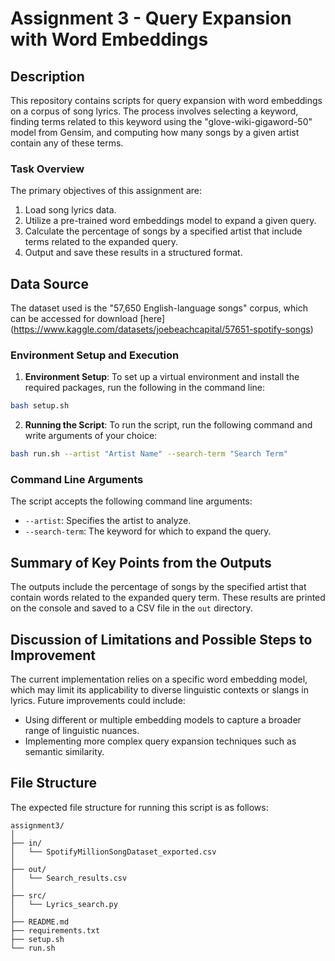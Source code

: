 # Assignment 3 - Query Expansion with Word Embeddings

## Description

This repository contains scripts for query expansion with word embeddings on a corpus of song lyrics. The process involves selecting a keyword, finding terms related to this keyword using the "glove-wiki-gigaword-50" model from Gensim, and computing how many songs by a given artist contain any of these terms.

### Task Overview

The primary objectives of this assignment are:
1. Load song lyrics data.
2. Utilize a pre-trained word embeddings model to expand a given query.
3. Calculate the percentage of songs by a specified artist that include terms related to the expanded query.
4. Output and save these results in a structured format.

## Data Source

The dataset used is the "57,650 English-language songs" corpus, which can be accessed for download [here] (https://www.kaggle.com/datasets/joebeachcapital/57651-spotify-songs)

### Environment Setup and Execution

1. **Environment Setup**:
To set up a virtual environment and install the required packages, run the following in the command line:

```bash
bash setup.sh
```

2. **Running the Script**:
To run the script, run the following command and write arguments of your choice:

```bash
bash run.sh --artist "Artist Name" --search-term "Search Term"
```


### Command Line Arguments

The script accepts the following command line arguments:
- `--artist`: Specifies the artist to analyze.
- `--search-term`: The keyword for which to expand the query.

## Summary of Key Points from the Outputs

The outputs include the percentage of songs by the specified artist that contain words related to the expanded query term. These results are printed on the console and saved to a CSV file in the `out` directory.

## Discussion of Limitations and Possible Steps to Improvement

The current implementation relies on a specific word embedding model, which may limit its applicability to diverse linguistic contexts or slangs in lyrics. Future improvements could include:
- Using different or multiple embedding models to capture a broader range of linguistic nuances.
- Implementing more complex query expansion techniques such as semantic similarity.

## File Structure

The expected file structure for running this script is as follows:
```
assignment3/
│
├── in/
│   └── SpotifyMillionSongDataset_exported.csv
│
├── out/
│   └── Search_results.csv
│
├── src/
│   └── Lyrics_search.py
│
├── README.md
├── requirements.txt
├── setup.sh
└── run.sh
```
